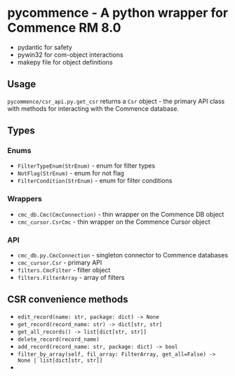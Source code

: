 # **pycommence** - A python wrapper for Commence RM 8.0

- pydantic for safety
- pywin32 for com-object interactions
- makepy file for object definitions

## Usage

`pycommence/csr_api.py.get_csr` returns a `Csr` object - the primary API class with methods for interacting with the
Commence database.

## Types

### Enums

- `FilterTypeEnum(StrEnum)` - enum for filter types
- `NotFlag(StrEnum)` - enum for not flag
- `FilterCondition(StrEnum)` - enum for filter conditions

### Wrappers

- `cmc_db.Cmc(CmcConnection)` - thin wrapper on the Commence DB object
- `cmc_cursor.CsrCmc` - thin wrapper on the Commence Cursor object

### API

- `cmc_db.py.CmcConnection` - singleton connector to Commence databases
- `cmc_cursor.Csr` - primary API
- `filters.CmcFilter` - filter object 
- `filters.FilterArray` - array of filters



## CSR convenience methods

- `edit_record(name: str, package: dict) -> None`
- `get_record(record_name: str) -> dict[str, str]`
- `get_all_records() -> list[dict[str, str]]`
- `delete_record(record_name)`
- `add_record(record_name: str, package: dict) -> bool`
- `filter_by_array(self, fil_array: FilterArray, get_all=False) -> None | list[dict[str, str]]`
- 